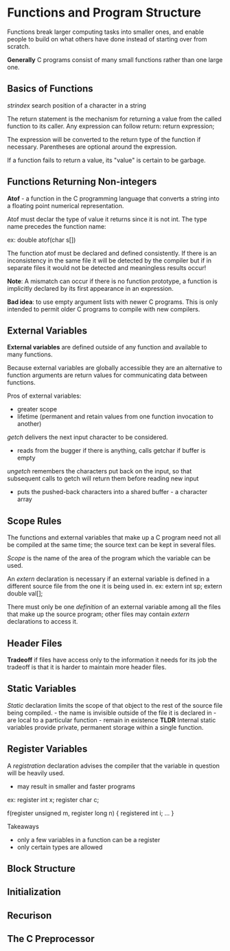# Functions and Program Structure
Functions break larger computing tasks into smaller ones, and enable people to build on what others have done instead of starting over from scratch. 

**Generally** C programs consist of many small functions rather than one large one.

## Basics of Functions
*strindex* search position of a character in a string

The return statement is the mechanism for returning a value from the called function to its caller. Any expression can follow return:
    return expression;

The expression will be converted to the return type of the function if necessary. Parentheses are optional around the expression. 

If a function fails to return a value, its "value" is certain to be garbage. 

## Functions Returning Non-integers

**Atof** - a function in the C programming language that converts a string into a floating point numerical representation. 

Atof must declar the type of value it returns since it is not int. The type name precedes the function name:

ex: double atof(char s[])

The function atof must be declared and defined consistently. If there is an inconsistency in the same file it will be detected by the compiler but if in separate files it would not be detected and meaningless results occur!

**Note**: A mismatch can occur if there is no function prototype, a function is implicitly declared by its first appearance in an expression.

**Bad idea**: to use empty argument lists with newer C programs. This is only intended to permit older C programs to compile with new compilers. 

## External Variables
**External variables** are defined outside of any function and available to many functions. 

Because external variables are globally accessible they are an alternative to function arguments are return values for communicating data between functions. 

Pros of external variables:
- greater scope
- lifetime (permanent and retain values from one function invocation to another)

*getch* delivers the next input character to be considered.
-  reads from the bugger if there is anything, calls getchar if buffer is empty

*ungetch* remembers the characters put back on the input, so that subsequent calls to getch will return them before reading new input 
- puts the pushed-back characters into a shared buffer - a character array

## Scope Rules
The functions and external variables that make up a C program need not all be compiled at the same time; the source text can be kept in several files. 

*Scope* is the name of the area of the program which the variable can be used. 

An *extern* declaration is necessary if an external variable is defined in a different source file from the one it is being used in. 
ex:
extern int sp;
extern double val[];

There must only be one *definition* of an external variable among all the files that make up the source program; other files may contain *extern* declarations to access it. 

## Header Files

**Tradeoff** if files have access only to the information it needs for its job the tradeoff is that it is harder to maintain more header files. 

## Static Variables

*Static* declaration limits the scope of that object to the rest of the source file being compiled.
    - the name is invisible outside of the file it is declared in
    - are local to a particular function 
    - remain in existence 
**TLDR** Internal static variables provide private, permanent storage within a single function. 

## Register Variables

A *registration* declaration advises the compiler that the variable in question will be heavily used.
- may result in smaller and faster programs

ex:
register int x;
register char c;

f(register unsigned m, register long n)
{
    registered int i;
    ...
}

Takeaways
- only a few variables in a function can be a register
- only certain types are allowed

## Block Structure

## Initialization

## Recurison

## The C Preprocessor